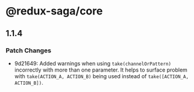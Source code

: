 # @redux-saga/core

## 1.1.4
### Patch Changes

- 9d21649: Added warnings when using `take(channelOrPattern)` incorrectly with more than one parameter. It helps to surface problem with `take(ACTION_A, ACTION_B)` being used instead of `take([ACTION_A, ACTION_B])`.
